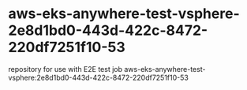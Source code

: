 # aws-eks-anywhere-test-vsphere-2e8d1bd0-443d-422c-8472-220df7251f10-53
repository for use with E2E test job aws-eks-anywhere-test-vsphere:2e8d1bd0-443d-422c-8472-220df7251f10-53
